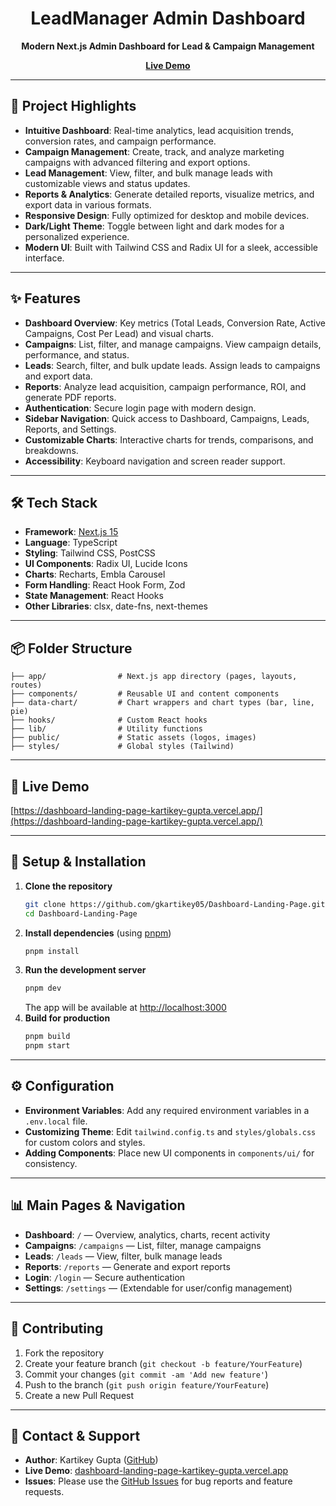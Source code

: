 <div align="center">
  <h1>LeadManager Admin Dashboard</h1>
  <p><b>Modern Next.js Admin Dashboard for Lead & Campaign Management</b></p>
  <a href="https://dashboard-landing-page-kartikey-gupta.vercel.app/" target="_blank"><b>Live Demo</b></a>
</div>

---

## 🚀 Project Highlights

- **Intuitive Dashboard**: Real-time analytics, lead acquisition trends, conversion rates, and campaign performance.
- **Campaign Management**: Create, track, and analyze marketing campaigns with advanced filtering and export options.
- **Lead Management**: View, filter, and bulk manage leads with customizable views and status updates.
- **Reports & Analytics**: Generate detailed reports, visualize metrics, and export data in various formats.
- **Responsive Design**: Fully optimized for desktop and mobile devices.
- **Dark/Light Theme**: Toggle between light and dark modes for a personalized experience.
- **Modern UI**: Built with Tailwind CSS and Radix UI for a sleek, accessible interface.

---

## ✨ Features

- **Dashboard Overview**: Key metrics (Total Leads, Conversion Rate, Active Campaigns, Cost Per Lead) and visual charts.
- **Campaigns**: List, filter, and manage campaigns. View campaign details, performance, and status.
- **Leads**: Search, filter, and bulk update leads. Assign leads to campaigns and export data.
- **Reports**: Analyze lead acquisition, campaign performance, ROI, and generate PDF reports.
- **Authentication**: Secure login page with modern design.
- **Sidebar Navigation**: Quick access to Dashboard, Campaigns, Leads, Reports, and Settings.
- **Customizable Charts**: Interactive charts for trends, comparisons, and breakdowns.
- **Accessibility**: Keyboard navigation and screen reader support.

---

## 🛠️ Tech Stack

- **Framework**: [Next.js 15](https://nextjs.org/)
- **Language**: TypeScript
- **Styling**: Tailwind CSS, PostCSS
- **UI Components**: Radix UI, Lucide Icons
- **Charts**: Recharts, Embla Carousel
- **Form Handling**: React Hook Form, Zod
- **State Management**: React Hooks
- **Other Libraries**: clsx, date-fns, next-themes

---

## 📦 Folder Structure

```
├── app/                # Next.js app directory (pages, layouts, routes)
├── components/         # Reusable UI and content components
├── data-chart/         # Chart wrappers and chart types (bar, line, pie)
├── hooks/              # Custom React hooks
├── lib/                # Utility functions
├── public/             # Static assets (logos, images)
├── styles/             # Global styles (Tailwind)
```

---

## 🔗 Live Demo

[https://dashboard-landing-page-kartikey-gupta.vercel.app/](https://dashboard-landing-page-kartikey-gupta.vercel.app/)

---

## 📝 Setup & Installation

1. **Clone the repository**
   ```bash
   git clone https://github.com/gkartikey05/Dashboard-Landing-Page.git
   cd Dashboard-Landing-Page
   ```
2. **Install dependencies** (using [pnpm](https://pnpm.io/))
   ```bash
   pnpm install
   ```
3. **Run the development server**
   ```bash
   pnpm dev
   ```
   The app will be available at [http://localhost:3000](http://localhost:3000)
4. **Build for production**
   ```bash
   pnpm build
   pnpm start
   ```

---

## ⚙️ Configuration

- **Environment Variables**: Add any required environment variables in a `.env.local` file.
- **Customizing Theme**: Edit `tailwind.config.ts` and `styles/globals.css` for custom colors and styles.
- **Adding Components**: Place new UI components in `components/ui/` for consistency.

---

## 📊 Main Pages & Navigation

- **Dashboard**: `/` — Overview, analytics, charts, recent activity
- **Campaigns**: `/campaigns` — List, filter, manage campaigns
- **Leads**: `/leads` — View, filter, bulk manage leads
- **Reports**: `/reports` — Generate and export reports
- **Login**: `/login` — Secure authentication
- **Settings**: `/settings` — (Extendable for user/config management)

---

## 🙌 Contributing

1. Fork the repository
2. Create your feature branch (`git checkout -b feature/YourFeature`)
3. Commit your changes (`git commit -am 'Add new feature'`)
4. Push to the branch (`git push origin feature/YourFeature`)
5. Create a new Pull Request

---

## 📧 Contact & Support

- **Author**: Kartikey Gupta ([GitHub](https://github.com/gkartikey05))
- **Live Demo**: [dashboard-landing-page-kartikey-gupta.vercel.app](https://dashboard-landing-page-kartikey-gupta.vercel.app/)
- **Issues**: Please use the [GitHub Issues](https://github.com/gkartikey05/Dashboard-Landing-Page/issues) for bug reports and feature requests.
